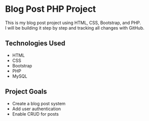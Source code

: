 # Blog Post PHP Project

This is my blog post project using HTML, CSS, Bootstrap, and PHP.  
I will be building it step by step and tracking all changes with GitHub.

## Technologies Used
- HTML
- CSS
- Bootstrap
- PHP
- MySQL

## Project Goals
- Create a blog post system
- Add user authentication
- Enable CRUD for posts
